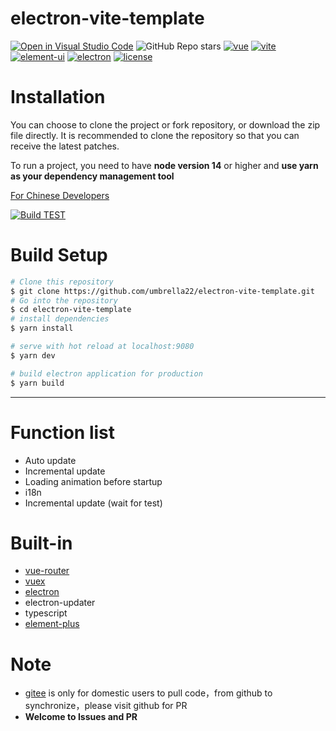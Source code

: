 # electron-vite-template

[![Open in Visual Studio Code](https://open.vscode.dev/badges/open-in-vscode.svg)](https://open.vscode.dev/umbrella22/electron-vite-template)
![GitHub Repo stars](https://img.shields.io/github/stars/umbrella22/electron-vite-template)
[![vue](https://img.shields.io/badge/vue-3.2.20-brightgreen.svg)](https://github.com/vuejs/vue-next)
[![vite](https://img.shields.io/badge/vite-2.6.5-brightgreen.svg)](https://github.com/vitejs/vite)
[![element-ui](https://img.shields.io/badge/element-plus-brightgreen.svg)](https://www.npmjs.org/package/element-plus)
[![electron](https://img.shields.io/badge/electron-15.1.2-brightgreen.svg)](https://github.com/electron/electron)
[![license](https://img.shields.io/github/license/mashape/apistatus.svg)](https://github.com/umbrella22/electron-vite-template/blob/master/LICENSE)

# Installation

You can choose to clone the project or fork repository, or download the zip file directly. It is recommended to clone the repository so that you can receive the latest patches.

To run a project, you need to have **node version 14** or higher and **use yarn as your dependency management tool**

[For Chinese Developers](/README_ZH.md)

[![Build TEST](https://github.com/umbrella22/electron-vite-template/actions/workflows/Build.yml/badge.svg)](https://github.com/umbrella22/electron-vite-template/actions/workflows/Build.yml)

# Build Setup

```bash
# Clone this repository
$ git clone https://github.com/umbrella22/electron-vite-template.git
# Go into the repository
$ cd electron-vite-template
# install dependencies
$ yarn install

# serve with hot reload at localhost:9080
$ yarn dev

# build electron application for production
$ yarn build


```

---

# Function list

- Auto update
- Incremental update
- Loading animation before startup
- i18n
- Incremental update (wait for test)

# Built-in

- [vue-router](https://next.router.vuejs.org/index.html)
- [vuex](https://next.vuex.vuejs.org/index.html)
- [electron](http://www.electronjs.org/docs)
- electron-updater
- typescript
- [element-plus](https://element-plus.gitee.io/#/en-US/component/installation)

# Note

- [gitee](https://gitee.com/Zh-Sky/electron-vite-template) is only for domestic users to pull code，from github to synchronize，please visit github for PR
- **Welcome to Issues and PR**
